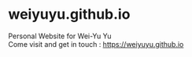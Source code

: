 # weiyuyu.github.io
Personal Website for Wei-Yu Yu <br>
Come visit and get in touch : https://weiyuyu.github.io
